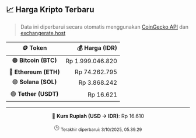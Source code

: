 

<!-- HARGA_KRIPTO -->
## 📈 Harga Kripto Terbaru

> Data ini diperbarui secara otomatis menggunakan [CoinGecko API](https://www.coingecko.com/) dan [exchangerate.host](https://exchangerate.host/)

<div align="center">

| 🪙 Token | 💰 Harga (IDR) |
|:------:|---------------:|
| 🟠 **Bitcoin (BTC)**   | Rp 1.999.046.820 |
| 🔵 **Ethereum (ETH)**  | Rp 74.262.795 |
| 🟣 **Solana (SOL)**    | Rp 3.868.242 |
| 🟢 **Tether (USDT)**   | Rp 16.621 |

---

💱 **Kurs Rupiah (USD → IDR)**: Rp 16.610

🕒 <sub>Terakhir diperbarui: 3/10/2025, 05.39.29</sub>

</div>
<!-- /HARGA_KRIPTO -->